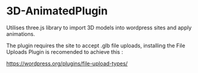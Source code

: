 # 3D-AnimatedPlugin

Utilises three.js library to import 3D models into wordpress sites and apply animations.

The plugin requires the site to accept .glb file uploads, installing the File Uploads Plugin is recomended to achieve this :

https://wordpress.org/plugins/file-upload-types/
